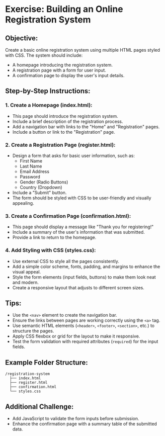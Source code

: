 
# Exercise: Building an Online Registration System

## Objective:
Create a basic online registration system using multiple HTML pages styled with CSS. The system should include:

- A homepage introducing the registration system.
- A registration page with a form for user input.
- A confirmation page to display the user's input details.

## Step-by-Step Instructions:

### 1. Create a Homepage (index.html):

- This page should introduce the registration system.
- Include a brief description of the registration process.
- Add a navigation bar with links to the "Home" and "Registration" pages.
- Include a button or link to the "Registration" page.

### 2. Create a Registration Page (register.html):

- Design a form that asks for basic user information, such as:
  - First Name
  - Last Name
  - Email Address
  - Password
  - Gender (Radio Buttons)
  - Country (Dropdown)
- Include a "Submit" button.
- The form should be styled with CSS to be user-friendly and visually appealing.

### 3. Create a Confirmation Page (confirmation.html):

- This page should display a message like "Thank you for registering!"
- Include a summary of the user's information that was submitted.
- Provide a link to return to the homepage.

### 4. Add Styling with CSS (styles.css):

- Use external CSS to style all the pages consistently.
- Add a simple color scheme, fonts, padding, and margins to enhance the visual appeal.
- Style the form elements (input fields, buttons) to make them look neat and modern.
- Create a responsive layout that adjusts to different screen sizes.

## Tips:
- Use the `<nav>` element to create the navigation bar.
- Ensure the links between pages are working correctly using the `<a>` tag.
- Use semantic HTML elements (`<header>`, `<footer>`, `<section>`, etc.) to structure the pages.
- Apply CSS flexbox or grid for the layout to make it responsive.
- Test the form validation with required attributes (`required`) for the input fields.

## Example Folder Structure:

```
/registration-system
  ├── index.html
  ├── register.html
  ├── confirmation.html
  └── styles.css
```

## Additional Challenge:
- Add JavaScript to validate the form inputs before submission.
- Enhance the confirmation page with a summary table of the submitted data.
